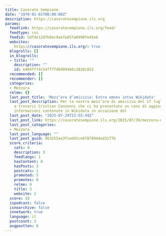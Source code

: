 ```yaml
---
title: Casorate Sempione
date: "1970-01-01T00:00:00Z"
description: https://casoratesempione.ils.org
params:
  feedlink: https://casoratesempione.ils.org/feed/
  feedtype: rss
  feedid: 5dfde12d7b8ac9aefe857a0990fe45e6
  websites:
    https://casoratesempione.ils.org/: true
  blogrolls: []
  in_blogrolls:
  - title: ""
    description: ""
    id: e404ff74c54ff7fd69894b6c2820c852
  recommended: []
  recommender: []
  categories:
  - Mezzora
  relme: {}
  last_post_title: 'Mezz’ora d’amicizia: Extra omnes intus Wikidata'
  last_post_description: Per la nostra mezz’ora di amicizia del 17 luglio Ã¨ venuto
    a trovarci Cristian Consonni che ci ha presentato un caso di aggiornamento delle
    informazioni contenute in Wikidata in occasione del
  last_post_date: "2025-07-29T22:55:49Z"
  last_post_link: https://casoratesempione.ils.org/2025/07/30/mezzora-damicizia-extra-omnes-intus-wikidata/
  last_post_categories:
  - Mezzora
  last_post_language: ""
  last_post_guid: d63255ae3fced41ce4787094dad3177b
  score_criteria:
    cats: 0
    description: 3
    feedlangs: 1
    hasContent: 0
    hasPosts: 3
    postcats: 1
    promoted: 5
    promotes: 0
    relme: 0
    title: 3
    website: 2
  score: 18
  ispodcast: false
  isnoarchive: false
  innetwork: true
  language: it
  postcount: 3
  avgpostlen: 0
---
```

